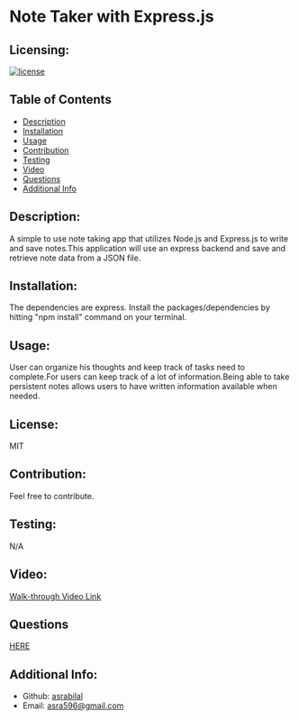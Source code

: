 # Note Taker with Express.js

  ## Licensing:
  [![license](https://img.shields.io/badge/license-MIT-blue)](https://shields.io)

  ## Table of Contents 
  - [Description](#description)
  - [Installation](#installation)
  - [Usage](#usage)
  - [Contribution](#contribution)
  - [Testing](#testing)
  - [Video](#video)
  - [Questions](#questions)
  - [Additional Info](#additional-info)
 

  ## Description:
  A simple to use note taking app that utilizes Node.js and Express.js to write and save notes.This application will use an express backend and save and retrieve note data from a JSON file.

  ## Installation:
  The dependencies are express. Install the packages/dependencies by hitting "npm install" command on your terminal. 

  ## Usage:
  User can organize his thoughts and keep track of tasks need to complete.For users can keep track of a lot of information.Being able to take persistent notes allows users to have written information available when needed.

  ## License:
  MIT

  ## Contribution:
  Feel free to contribute.

  ## Testing:
  N/A

  ## Video:
  [Walk-through Video Link](https://drive.google.com/file/d/1rPuD-Nln_fupvE3EVsjqqxsGvdB4Ot0L/view)
   

  ## Questions
  [HERE](https://github.com/)

   
  
  ## Additional Info:
  - Github: [asrabilal](https://github.com/)
  - Email: asra596@gmail.com 